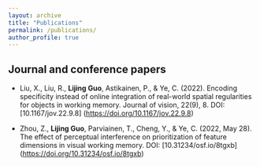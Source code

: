 ```yaml
---
layout: archive
title: "Publications"
permalink: /publications/
author_profile: true
---
```



Journal and conference papers
------

* Liu, X., Liu, R., **Lijing Guo**, Astikainen, P., & Ye, C. (2022). Encoding specificity instead of online integration of real-world spatial regularities for objects in working memory. Journal of vision, 22(9), 8. DOI: [10.1167/jov.22.9.8] (https://doi.org/10.1167/jov.22.9.8)

* Zhou, Z., **Lijing Guo**, Parviainen, T., Cheng, Y., & Ye, C. (2022, May 28). The effect of perceptual interference on prioritization of feature dimensions in visual working memory. DOI: [10.31234/osf.io/8tgxb] (https://doi.org/10.31234/osf.io/8tgxb)
